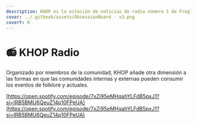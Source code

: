 ```yaml
---
description: KHOP es la estación de noticias de radio número 1 de Frogland.
cover: ../.gitbook/assets/ObsessionBoard - v3.png
coverY: 0
---
```


# 📻 KHOP Radio

Organizado por miembros de la comunidad, KHOP añade otra dimensión a las formas en que las comunidades internas y externas pueden consumir los eventos de folklore y actuales.&#x20;

[https://open.spotify.com/episode/7xZi95eMHqahYLFdB5pxJ1?si=IRB5BMU6QeuZ14p10FPeUA](https://open.spotify.com/episode/7xZi95eMHqahYLFdB5pxJ1?si=IRB5BMU6QeuZ14p10FPeUA)
